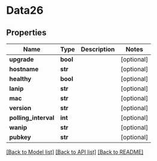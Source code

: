 # Data26

## Properties
Name | Type | Description | Notes
------------ | ------------- | ------------- | -------------
**upgrade** | **bool** |  | [optional] 
**hostname** | **str** |  | [optional] 
**healthy** | **bool** |  | [optional] 
**lanip** | **str** |  | [optional] 
**mac** | **str** |  | [optional] 
**version** | **str** |  | [optional] 
**polling_interval** | **int** |  | [optional] 
**wanip** | **str** |  | [optional] 
**pubkey** | **str** |  | [optional] 

[[Back to Model list]](../README.md#documentation-for-models) [[Back to API list]](../README.md#documentation-for-api-endpoints) [[Back to README]](../README.md)


